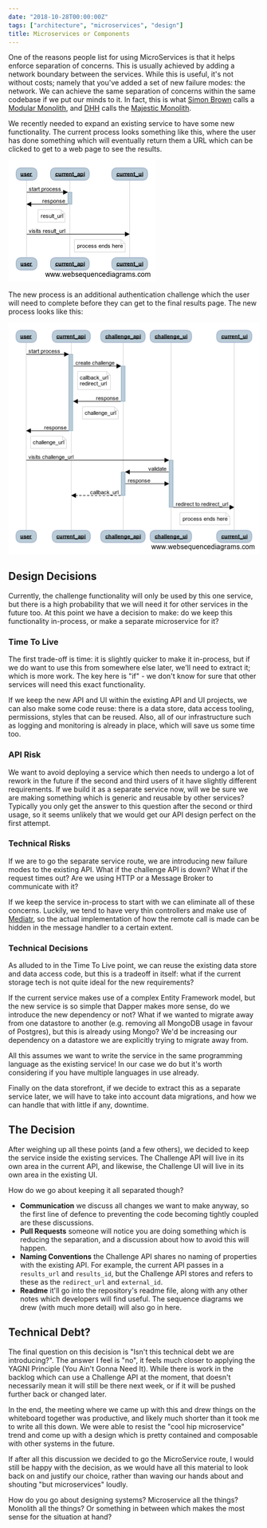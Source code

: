 ```yaml
---
date: "2018-10-28T00:00:00Z"
tags: ["architecture", "microservices", "design"]
title: Microservices or Components
---
```


One of the reasons people list for using MicroServices is that it helps enforce separation of concerns.  This is usually achieved by adding a network boundary between the services.  While this is useful, it's not without costs; namely that you've added a set of new failure modes: the network. We can achieve the same separation of concerns within the same codebase if we put our minds to it.  In fact, this is what [Simon Brown](https://www.simonbrown.je/) calls a [Modular Monolith](https://www.codingthearchitecture.com/presentations/sa2015-modular-monoliths), and [DHH](https://twitter.com/dhh) calls the [Majestic Monolith](https://m.signalvnoise.com/the-majestic-monolith-29166d022228).

We recently needed to expand an existing service to have some new functionality.  The current process looks something like this, where the user has done something which will eventually return them a URL which can be clicked to get to a web page to see the results.

![api call does some work, returns a result_url which points to a web interface](/images/microservice-existing.png)

The new process is an additional authentication challenge which the user will need to complete before they can get to the final results page.  The new process looks like this:

![api call does work, makes a request to challenge API, passing the result_url as an argument.  The challenge-response returns a challenge_url, which is returned to the user instead of the return_url](/images/microservice-challenge.png)

## Design Decisions

Currently, the challenge functionality will only be used by this one service, but there is a high probability that we will need it for other services in the future too.  At this point we have a decision to make: do we keep this functionality in-process, or make a separate microservice for it?


### Time To Live

The first trade-off is time:  it is slightly quicker to make it in-process, but if we do want to use this from somewhere else later, we'll need to extract it; which is more work.  The key here is "if" - we don't know for sure that other services will need this exact functionality.

If we keep the new API and UI within the existing API and UI projects, we can also make some code reuse: there is a data store, data access tooling, permissions, styles that can be reused.  Also, all of our infrastructure such as logging and monitoring is already in place, which will save us some time too.

### API Risk

We want to avoid deploying a service which then needs to undergo a lot of rework in the future if the second and third users of it have slightly different requirements.  If we build it as a separate service now, will we be sure we are making something which is generic and reusable by other services?  Typically you only get the answer to this question after the second or third usage, so it seems unlikely that we would get our API design perfect on the first attempt.

### Technical Risks

If we are to go the separate service route, we are introducing new failure modes to the existing API.  What if the challenge API is down? What if the request times out? Are we using HTTP or a Message Broker to communicate with it?

If we keep the service in-process to start with we can eliminate all of these concerns.  Luckily, we tend to have very thin controllers and make use of [Mediatr](https://github.com/jbogard/MediatR), so the actual implementation of how the remote call is made can be hidden in the message handler to a certain extent.

### Technical Decisions

As alluded to in the Time To Live point, we can reuse the existing data store and data access code, but this is a tradeoff in itself: what if the current storage tech is not quite ideal for the new requirements?

If the current service makes use of a complex Entity Framework model, but the new service is so simple that Dapper makes more sense, do we introduce the new dependency or not?  What if we wanted to migrate away from one datastore to another (e.g. removing all MongoDB usage in favour of Postgres), but this is already using Mongo?  We'd be increasing our dependency on a datastore we are explicitly trying to migrate away from.

All this assumes we want to write the service in the same programming language as the existing service!  In our case we do but it's worth considering if you have multiple languages in use already.

Finally on the data storefront, if we decide to extract this as a separate service later, we will have to take into account data migrations, and how we can handle that with little if any, downtime.

## The Decision

After weighing up all these points (and a few others), we decided to keep the service inside the existing services.  The Challenge API will live in its own area in the current API, and likewise, the Challenge UI will live in its own area in the existing UI.

How do we go about keeping it all separated though?

* **Communication** we discuss all changes we want to make anyway, so the first line of defence to preventing the code becoming tightly coupled are these discussions.
* **Pull Requests** someone will notice you are doing something which is reducing the separation, and a discussion about how to avoid this will happen.
* **Naming Conventions** the Challenge API shares no naming of properties with the existing API.  For example, the current API passes in a `results_url` and `results_id`, but the Challenge API stores and refers to these as the `redirect_url` and `external_id`.
* **Readme** it'll go into the repository's readme file, along with any other notes which developers will find useful.  The sequence diagrams we drew (with much more detail) will also go in here.

## Technical Debt?

The final question on this decision is "Isn't this technical debt we are introducing?".  The answer I feel is "no", it feels much closer to applying the YAGNI Principle (You Ain't Gonna Need It).  While there is work in the backlog which can use a Challenge API at the moment, that doesn't necessarily mean it will still be there next week, or if it will be pushed further back or changed later.

In the end, the meeting where we came up with this and drew things on the whiteboard together was productive, and likely much shorter than it took me to write all this down.  We were able to resist the "cool hip microservice" trend and come up with a design which is pretty contained and composable with other systems in the future.

If after all this discussion we decided to go the MicroService route, I would still be happy with the decision, as we would have all this material to look back on and justify our choice, rather than waving our hands about and shouting "but microservices" loudly.

How do you go about designing systems?  Microservice all the things? Monolith all the things? Or something in between which makes the most sense for the situation at hand?
